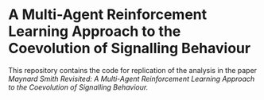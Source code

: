 # A Multi-Agent Reinforcement Learning Approach to the Coevolution of Signalling Behaviour

This repository contains the code for replication of the analysis in the paper *Maynard Smith Revisited: A Multi-Agent Reinforcement Learning Approach to the Coevolution of Signalling Behaviour.*
